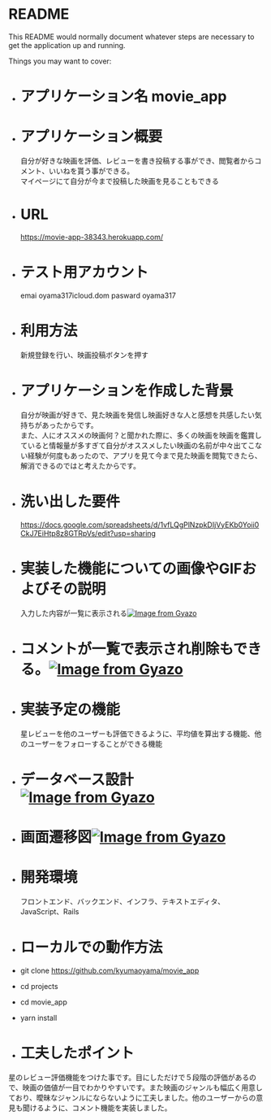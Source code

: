 # README

This README would normally document whatever steps are necessary to get the
application up and running.

Things you may want to cover:

*  # アプリケーション名   movie_app

* # アプリケーション概要    
   自分が好きな映画を評価、レビューを書き投稿する事ができ、閲覧者からコメント、いいねを貰う事ができる。  
   マイページにて自分が今まで投稿した映画を見ることもできる

* # URL    
    https://movie-app-38343.herokuapp.com/
* # テスト用アカウント   
     emai oyama317icloud.dom    pasward oyama317

* # 利用方法   
   新規登録を行い、映画投稿ボタンを押す

* # アプリケーションを作成した背景   
   自分が映画が好きで、見た映画を発信し映画好きな人と感想を共感したい気持ちがあったからです。  
また、人にオススメの映画何？と聞かれた際に、多くの映画を映画を鑑賞していると情報量が多すぎて自分がオススメしたい映画の名前が中々出てこない経験が何度もあったので、アプリを見て今まで見た映画を閲覧できたら、解消できるのではと考えたからです。

* # 洗い出した要件    
  https://docs.google.com/spreadsheets/d/1vfLQgPlNzpkDIjVyEKb0Yoii0CkJ7EiHtp8z8GTRpVs/edit?usp=sharing
* # 実装した機能についての画像やGIFおよびその説明  
  入力した内容が一覧に表示される[![Image from Gyazo](https://i.gyazo.com/41b0ef0bbc1266e82ff5b75cff63ad8f.gif)](https://gyazo.com/41b0ef0bbc1266e82ff5b75cff63ad8f)
* # コメントが一覧で表示され削除もできる。[![Image from Gyazo](https://i.gyazo.com/d9ffdfaff811afba62e2eb735b273bdc.png)](https://gyazo.com/d9ffdfaff811afba62e2eb735b273bdc)

* # 実装予定の機能   
  星レビューを他のユーザーも評価できるように、平均値を算出する機能、他のユーザーをフォローすることができる機能
* # データベース設計 [![Image from Gyazo](https://i.gyazo.com/08e4b1cbca2b0ca90afd2e1d2a4c86e0.png)](https://gyazo.com/08e4b1cbca2b0ca90afd2e1d2a4c86e0)
* # 画面遷移図[![Image from Gyazo](https://i.gyazo.com/2c4e1c6a6bf3110e5e7a3ef325808c71.png)](https://gyazo.com/2c4e1c6a6bf3110e5e7a3ef325808c71)

* # 開発環境   
  フロントエンド、バックエンド、インフラ、テキストエディタ、JavaScript、Rails
* # ローカルでの動作方法   
*  git clone https://github.com/kyumaoyama/movie_app
* cd projects
* cd movie_app
*  yarn install
*   # 工夫したポイント   
星のレビュー評価機能をつけた事です。目にしただけで５段階の評価があるので、映画の価値が一目でわかりやすいです。また映画のジャンルも幅広く用意しており、曖昧なジャンルにならないように工夫しました。他のユーザーからの意見も聞けるように、コメント機能を実装しました。
